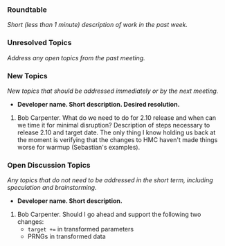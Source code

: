### Roundtable
_Short (less than 1 minute) description of work in the past week._

### Unresolved Topics
_Address any open topics from the past meeting._

### New Topics
_New topics that should be addressed immediately or by the next
meeting._

* __Developer name.  Short description.  Desired resolution.__

1. Bob Carpenter.  What do we need to do for 2.10 release and when can we time it for minimal disruption?  Description of steps necessary to release 2.10 and target date.  The only thing I know holding us back at the moment is verifying that the changes to HMC haven't made things worse for warmup (Sebastian's examples).

### Open Discussion Topics
_Any topics that do not need to be addressed in the short term,
including speculation and brainstorming._

* __Developer name.  Short description.__

1. Bob Carpenter.  Should I go ahead and support the following two changes:
    - `target +=` in transformed parameters
    - PRNGs in transformed data

  

